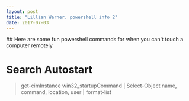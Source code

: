 ```yaml
---
layout: post
title: "Lillian Warner, powershell info 2"
date: 2017-07-03
---
```

<title>{{ page.title }}</title>
## Here are some fun powershell commands for when you can't touch a computer remotely

# Search Autostart
<blockquote><p> get-cimInstance win32_startupCommand | Select-Object name, command, location, user | format-list</p></blockquote>

